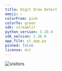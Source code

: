 ```yaml
---
title: Digit Draw Detect
emoji: ✍️
colorFrom: pink
colorTo: green
sdk: streamlit
python_version: 3.10.4
sdk_version: 1.26.0
app_file: st_app.py
pinned: false
license: mit
---
```

![visitors](https://visitor-badge.glitch.me/badge?page_id=wissamantoun.arabicnlpapp)
